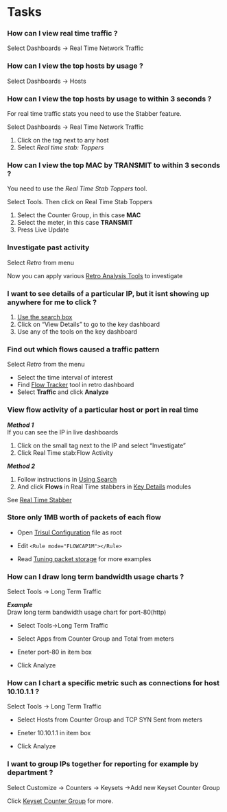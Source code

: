 # Tasks

### How can I view real time traffic ?

<span class="command hint">Select Dashboards -\> Real Time Network
Traffic</span>

### How can I view the top hosts by usage ?

<span class="command hint">Select Dashboards -\> Hosts</span>

### How can I view the top hosts by usage to within 3 seconds ?

For real time traffic stats you need to use the Stabber feature.

<span class="command hint">Select Dashboards -\> Real Time Network
Traffic</span>

1. Click on the tag next to any host
2. Select *Real time stab: Toppers*

### How can I view the top MAC by TRANSMIT to within 3 seconds ?

You need to use the *Real Time Stab Toppers* tool.

<span class="command hint">Select Tools. Then click on Real Time Stab
Toppers</span>

1. Select the Counter Group, in this case **MAC**
2. Select the meter, in this case **TRANSMIT**
3. Press Live Update

### Investigate past activity

<span class="command hint">Select *Retro* from menu</span>

Now you can apply various [Retro Analysis
Tools](/docs/ug/cg/retrotools) to investigate

### I want to see details of a particular IP, but it isnt showing up anywhere for me to click ?

1. [Use the search box](/docs/ug/ui/search#the_search_box)
2. Click on “View Details” to go to the key dashboard
3. Use any of the tools on the key dashboard

### Find out which flows caused a traffic pattern

<span class="command hint">Select *Retro* from the menu</span>

- Select the time interval of interest
- Find [Flow Tracker](/docs/ug/cg/retrotools#track_flows) tool in
  retro dashboard
- Select **Traffic** and click **Analyze**

### View flow activity of a particular host or port in real time

***Method 1***  
If you can see the IP in live dashboards

1. Click on the small tag next to the IP and select “Investigate”
2. Click Real Time stab:Flow Activity

<!-- -->

***Method 2***  

1. Follow instructions in [Using
   Search](/docs/ug/ui/search#the_search_box)
2. And click **Flows** in Real Time stabbers in [Key
   Details](/docs/ug/ui/dashboards#key_details) modules

See [Real Time Stabber](/docs/ug/cg/stabber#flow_stabber)

### Store only 1MB worth of packets of each flow

- Open [Trisul
  Configuration](/docs/ref/trisulProbe-config) file as root

- Edit `<Rule mode="FLOWCAP1M"></Rule>`

- Read [Tuning packet storage](/docs/ug/caps/packetstorage) for
  more examples

### How can I draw long term bandwidth usage charts ?

<span class="command hint">Select Tools -\> Long Term Traffic</span>

***Example***  
Draw long term bandwidth usage chart for port-80(http)

- Select Tools-\>Long Term Traffic  

- Select Apps from Counter Group and Total from meters  

- Eneter port-80 in item box  

- Click Analyze

### How can I chart a specific metric such as connections for host 10.10.1.1 ?

Select Tools -\> Long Term Traffic

- Select Hosts from Counter Group and TCP SYN Sent from meters  

- Eneter 10.10.1.1 in item box  

- Click Analyze

### I want to group IPs together for reporting for example by department ?

 Select Customize -\> Counters -\> Keysets -\>Add new Keyset Counter Group

Click [Keyset Counter Group](/docs/ug/cg/custom#keyset_counter_groups) for more.
